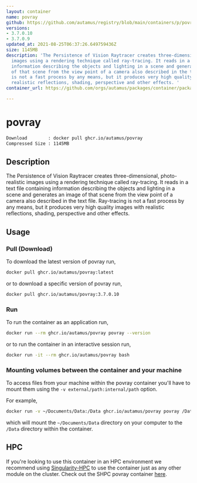 ```yaml
---
layout: container
name: povray
github: https://github.com/autamus/registry/blob/main/containers/p/povray/spack.yaml
versions:
- 3.7.0.10
- 3.7.0.9
updated_at: 2021-08-25T06:37:26.649759436Z
size: 1145MB
description: 'The Persistence of Vision Raytracer creates three-dimensional, photo-realistic
  images using a rendering technique called ray-tracing. It reads in a text file containing
  information describing the objects and lighting in a scene and generates an image
  of that scene from the view point of a camera also described in the text file. Ray-tracing
  is not a fast process by any means, but it produces very high quality images with
  realistic reflections, shading, perspective and other effects. '
container_url: https://github.com/orgs/autamus/packages/container/package/povray

---
```

# povray
```bash 
Download        : docker pull ghcr.io/autamus/povray
Compressed Size : 1145MB
```

## Description
The Persistence of Vision Raytracer creates three-dimensional, photo-realistic images using a rendering technique called ray-tracing. It reads in a text file containing information describing the objects and lighting in a scene and generates an image of that scene from the view point of a camera also described in the text file. Ray-tracing is not a fast process by any means, but it produces very high quality images with realistic reflections, shading, perspective and other effects. 

## Usage
### Pull (Download)
To download the latest version of povray run,

```bash
docker pull ghcr.io/autamus/povray:latest
```

or to download a specific version of povray run,

```bash
docker pull ghcr.io/autamus/povray:3.7.0.10
```
### Run
To run the container as an application run,
```bash
docker run --rm ghcr.io/autamus/povray povray --version
```

or to run the container in an interactive session run,
```bash
docker run -it --rm ghcr.io/autamus/povray bash
```

### Mounting volumes between the container and your machine
To access files from your machine within the povray container you'll have to mount them using the `-v external/path:internal/path` option.

For example,
```bash
docker run -v ~/Documents/Data:/Data ghcr.io/autamus/povray povray /Data/myData.csv
```
which will mount the `~/Documents/Data` directory on your computer to the `/Data` directory within the container.

## HPC
If you're looking to use this container in an HPC environment we recommend using [Singularity-HPC](https://singularity-hpc.readthedocs.io) to use the container just as any other module on the cluster. Check out the SHPC povray container [here](https://singularityhub.github.io/singularity-hpc/r/ghcr.io-autamus-povray/).